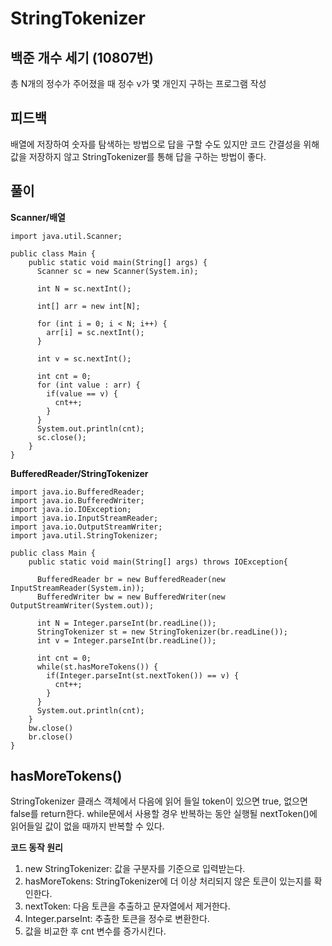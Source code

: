 # StringTokenizer

## 백준 개수 세기 (10807번)
총 N개의 정수가 주어졌을 때 정수 v가 몇 개인지 구하는 프로그램 작성

## 피드백
배열에 저장하여 숫자를 탐색하는 방법으로 답을 구할 수도 있지만 
코드 간결성을 위해 값을 저장하지 않고 StringTokenizer를 통해 답을 구하는 방법이 좋다.

## 풀이
**Scanner/배열**
```
import java.util.Scanner;

public class Main {
    public static void main(String[] args) {
      Scanner sc = new Scanner(System.in);
      
      int N = sc.nextInt();
      
      int[] arr = new int[N];
      
      for (int i = 0; i < N; i++) {
        arr[i] = sc.nextInt();
      }
      
      int v = sc.nextInt();
      
      int cnt = 0;
      for (int value : arr) {
        if(value == v) {
          cnt++;
        }
      }
      System.out.println(cnt);
      sc.close();
    }
}
```

**BufferedReader/StringTokenizer**
```
import java.io.BufferedReader;
import java.io.BufferedWriter;
import java.io.IOException;
import java.io.InputStreamReader;
import java.io.OutputStreamWriter;
import java.util.StringTokenizer;

public class Main {
    public static void main(String[] args) throws IOException{
      
      BufferedReader br = new BufferedReader(new InputStreamReader(System.in));
      BufferedWriter bw = new BufferedWriter(new OutputStreamWriter(System.out));
      
      int N = Integer.parseInt(br.readLine());
      StringTokenizer st = new StringTokenizer(br.readLine());
      int v = Integer.parseInt(br.readLine());
      
      int cnt = 0;
      while(st.hasMoreTokens()) {
        if(Integer.parseInt(st.nextToken()) == v) {
          cnt++;
        }
      }
      System.out.println(cnt);
    }
    bw.close()
    br.close()
}
```

## hasMoreTokens()
StringTokenizer 클래스 객체에서 다음에 읽어 들일 token이 있으면 true, 없으면 false를 return한다. while문에서 사용할 경우 반복하는 동안 실행될 nextToken()에 읽어들일 값이 없을 때까지 반복할 수 있다.

**코드 동작 원리**
1. new StringTokenizer: 값을 구분자를 기준으로 입력받는다. 
2. hasMoreTokens: StringTokenizer에 더 이상 처리되지 않은 토큰이 있는지를 확인한다.
3. nextToken: 다음 토큰을 추출하고 문자열에서 제거한다.
4. Integer.parseInt: 추출한 토큰을 정수로 변환한다.
5. 값을 비교한 후 cnt 변수를 증가시킨다.

